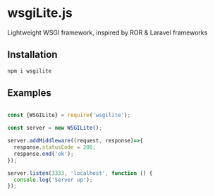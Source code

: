 # wsgiLite.js
Lightweight WSGI framework, inspired by ROR &amp; Laravel frameworks

## Installation

```bash
npm i wsgilite
```

## Examples

```javascript

const {WSGILite} = require('wsgilite');

const server = new WSGILite();

server.addMiddleware((request, response)=>{
  response.statusCode = 200;
  response.end('ok');
});

server.listen(3333, 'localhost', function () {
  console.log('Server up');
});

```
